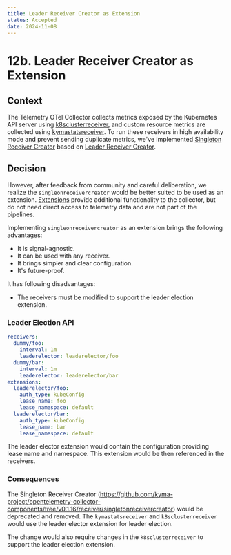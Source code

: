 ```yaml
---
title: Leader Receiver Creator as Extension
status: Accepted
date: 2024-11-08
---
```


# 12b. Leader Receiver Creator as Extension

## Context

The Telemetry OTel Collector collects metrics exposed by the Kubernetes API server using [k8sclusterreceiver](https://github.com/open-telemetry/opentelemetry-collector-contrib/tree/main/receiver/k8sclusterreceiver), and custom resource metrics are collected using [kymastatsreceiver](https://github.com/kyma-project/opentelemetry-collector-components/tree/main/receiver/kymastatsreceiver).
To run these receivers in high availability mode and prevent sending duplicate metrics, we've implemented [Singleton Receiver Creator](https://github.com/kyma-project/opentelemetry-collector-components/tree/v0.1.16/receiver/singletonreceivercreator) based on [Leader Receiver Creator](./012a-leader-receiver-creator.md).

## Decision

However, after feedback from community and careful deliberation, we realize the `singleonreceivercreator` would be better suited to be used as an extension.
[Extensions](https://github.com/open-telemetry/opentelemetry-collector/blob/main/extension/README.md?plain=1) provide additional functionality to the collector, but do not need direct access to telemetry data and are not part of the pipelines.

Implementing `singleonreceivercreator` as an extension brings the following advantages:

- It is signal-agnostic.
- It can be used with any receiver.
- It brings simpler and clear configuration.
- It's future-proof.

It has following disadvantages:

- The receivers must be modified to support the leader election extension.

### Leader Election API

```yaml
receivers:
  dummy/foo:
    interval: 1m
    leaderelector: leaderelector/foo
  dummy/bar:
    interval: 1m
    leaderelector: leaderelector/bar
extensions:
  leaderelector/foo:
    auth_type: kubeConfig
    lease_name: foo
    lease_namespace: default
  leaderelector/bar:
    auth_type: kubeConfig
    lease_name: bar
    lease_namespace: default
```

The leader elector extension would contain the configuration providing lease name and namespace. This extension would be then referenced in the receivers.

### Consequences

The Singleton Receiver Creator (https://github.com/kyma-project/opentelemetry-collector-components/tree/v0.1.16/receiver/singletonreceivercreator) would be deprecated and removed. The `kymastatsreceiver` and `k8sclusterreceiver` would use the leader elector extension for leader election.

The change would also require changes in the `k8sclusterreceiver` to support the leader election extension.
